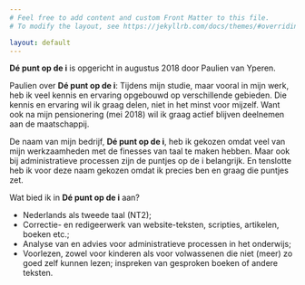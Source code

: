 ```yaml
---
# Feel free to add content and custom Front Matter to this file.
# To modify the layout, see https://jekyllrb.com/docs/themes/#overriding-theme-defaults

layout: default
---
```


__Dé punt op de i__ is opgericht in augustus 2018 door Paulien van Yperen. 

Paulien over __Dé punt op de i__:
Tijdens mijn studie, maar vooral in mijn werk, heb ik veel kennis en ervaring opgebouwd op verschillende gebieden. Die kennis en ervaring wil ik graag delen, niet in het minst voor mijzelf. Want ook na mijn pensionering (mei 2018) wil ik graag actief blijven deelnemen aan de maatschappij.  

De naam van mijn bedrijf, __Dé punt op de i__, heb ik gekozen omdat veel van mijn werkzaamheden met de finesses van taal te maken hebben. Maar ook bij administratieve processen zijn de puntjes op de i belangrijk. En tenslotte heb ik voor deze naam gekozen omdat ik precies ben en graag die puntjes zet.

Wat bied ik in __Dé punt op de i__ aan?
* Nederlands als tweede taal (NT2);
* Correctie- en redigeerwerk van website-teksten, scripties, artikelen, boeken etc.;
* Analyse van en advies voor administratieve processen in het onderwijs;
* Voorlezen, zowel voor kinderen als voor volwassenen die niet (meer) zo goed zelf kunnen lezen; inspreken van gesproken boeken of andere teksten.
